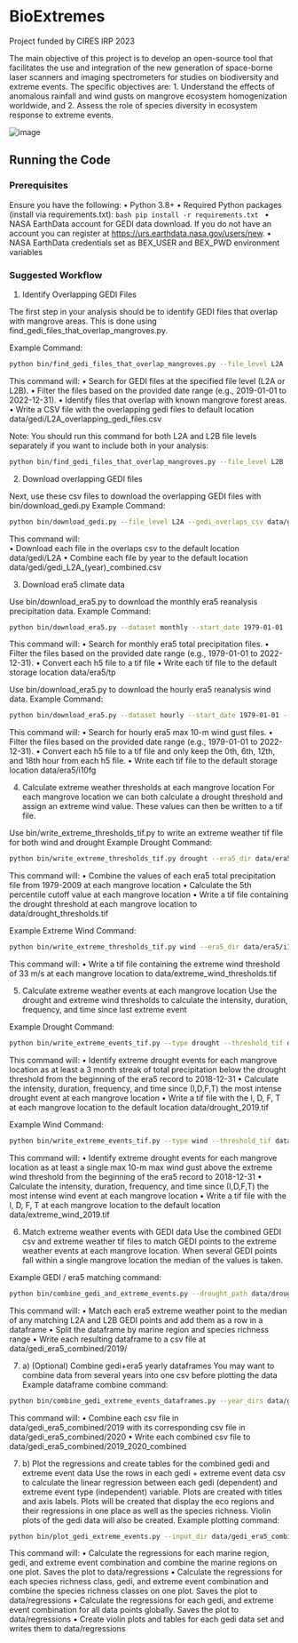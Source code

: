 # BioExtremes
Project funded by CIRES IRP 2023

The main objective of this project is to develop an open-source tool that facilitates the use and integration of the 
new generation of space-borne laser scanners and imaging spectrometers for studies on biodiversity and extreme events. 
The specific objectives are: 1. Understand the effects of anomalous rainfall and wind gusts on mangrove ecosystem 
homogenization worldwide, and 2. Assess the role of species diversity in ecosystem response to extreme events.

![image](https://github.com/earthlab/BioExtremes/assets/67020853/773b417a-e15d-454a-b20a-948994084da9)

## Running the Code

### Prerequisites

Ensure you have the following:
	•	Python 3.8+
	•	Required Python packages (install via requirements.txt):
    ```bash
    pip install -r requirements.txt
    ```
	•	NASA EarthData account for GEDI data download. If you do not have an account you can register at
	    https://urs.earthdata.nasa.gov/users/new. 
	•	NASA EarthData credentials set as BEX_USER and BEX_PWD environment variables

### Suggested Workflow

1. Identify Overlapping GEDI Files

The first step in your analysis should be to identify GEDI files that overlap with mangrove areas. This is done using find_gedi_files_that_overlap_mangroves.py.

Example Command:
```bash
python bin/find_gedi_files_that_overlap_mangroves.py --file_level L2A --start_date 2019-01-01 --end_date 2022-12-31
```

This command will:
	•	Search for GEDI files at the specified file level (L2A or L2B).
	•	Filter the files based on the provided date range (e.g., 2019-01-01 to 2022-12-31).
	•	Identify files that overlap with known mangrove forest areas.
    •	Write a CSV file with the overlapping gedi files to default location data/gedi/L2A_overlapping_gedi_files.csv

Note: You should run this command for both L2A and L2B file levels separately if you want to include both in your analysis:
```bash
python bin/find_gedi_files_that_overlap_mangroves.py --file_level L2B --start_date 2019-01-01 --end_date 2022-12-31
```

2. Download overlapping GEDI files

Next, use these csv files to download the overlapping GEDI files with bin/download_gedi.py
Example Command:
```bash
python bin/download_gedi.py --file_level L2A --gedi_overlaps_csv data/gedi_L2A_overlapping_gedi_files.csv
```

This command will:  
	•	Download each file in the overlaps csv to the default location data/gedi/L2A
	•   Combine each file by year to the default location data/gedi/gedi_L2A_(year)_combined.csv

3. Download era5 climate data

Use bin/download_era5.py to download the monthly era5 reanalysis precipitation data.
Example Command:
```bash
python bin/download_era5.py --dataset monthly --start_date 1979-01-01 --end_date 2022-12-31
```
This command will:
	•	Search for monthly era5 total precipitation files.
	•	Filter the files based on the provided date range (e.g., 1979-01-01 to 2022-12-31).
	•	Convert each h5 file to a tif file
    •	Write each tif file to the default storage location data/era5/tp 

Use bin/download_era5.py to download the hourly era5 reanalysis wind data.
Example Command:
```bash
python bin/download_era5.py --dataset hourly --start_date 1979-01-01 --end_date 2022-12-31 --hour_filter 0,6,12,18
```

This command will:
	•	Search for hourly era5 max 10-m wind gust files.
	•	Filter the files based on the provided date range (e.g., 1979-01-01 to 2022-12-31).
	•	Convert each h5 file to a tif file and only keep the 0th, 6th, 12th, and 18th hour from each h5 file.
    •	Write each tif file to the default storage location data/era5/i10fg


4. Calculate extreme weather thresholds at each mangrove location
For each mangrove location we can both calculate a drought threshold and assign an extreme wind value. These values can 
then be written to a tif file. 

Use bin/write_extreme_thresholds_tif.py to write an extreme weather tif file for both wind and drought
Example Drought Command:
```bash
python bin/write_extreme_thresholds_tif.py drought --era5_dir data/era5/tp
```

This command will:
	•	Combine the values of each era5 total precipitation file from 1979-2009 at each mangrove location
	•	Calculate the 5th percentile cutoff value at each mangrove location
	•	Write a tif file containing the drought threshold at each mangrove location to data/drought_thresholds.tif


Example Extreme Wind Command:
```bash
python bin/write_extreme_thresholds_tif.py wind --era5_dir data/era5/i10fg --threhsold 33
```
This command will:
	•	Write a tif file containing the extreme wind threshold of 33 m/s at each mangrove location to data/extreme_wind_thresholds.tif


5. Calculate extreme weather events at each mangrove location
Use the drought and extreme wind thresholds to calculate the intensity, duration, frequency, and time since last extreme event

Example Drought Command:
```bash
python bin/write_extreme_events_tif.py --type drought --threshold_tif data/drought_thresholds.tif --era5_dir data/era5/tp --end_year 2018 --window 3
```
This command will:
    •	Identify extreme drought events for each mangrove location as at least a 3 month streak of total precipitation
below the drought threshold from the beginning of the era5 record to 2018-12-31 
	•	Calculate the intensity, duration, frequency, and time since (I,D,F,T) the most intense drought event at each mangrove location
  	•	Write a tif file with the I, D, F, T at each mangrove location to the default location data/drought_2019.tif 

Example Wind Command:
```bash
python bin/write_extreme_events_tif.py --type wind --threshold_tif data/extreme_wind_thresholds.tif --era5_dir data/era5/i10fg --end_year 2018
```
This command will:
    •	Identify extreme drought events for each mangrove location as at least a single max 10-m max wind gust above the extreme wind threshold
from the beginning of the era5 record to 2018-12-31
	•	Calculate the intensity, duration, frequency, and time since (I,D,F,T) the most intense wind event at each mangrove location
  	•	Write a tif file with the I, D, F, T at each mangrove location to the default location data/extreme_wind_2019.tif 

6. Match extreme weather events with GEDI data
Use the  combined GEDI csv and extreme weather tif files to match GEDI points to the extreme weather events at each 
mangrove location. When several GEDI points fall within a single mangrove location the median of the values is taken.

Example GEDI / era5 matching command:
```bash
python bin/combine_gedi_and_extreme_events.py --drought_path data/drought_2019.tif --wind_path data/extreme_wind_2019.tif --gedi_csvs data/gedi/gedi_l2a_2019_combined.csv data/gedi/gedi_l2b_2019_combined.csv --output_dir data/gedi_era5_combined/2019 
```
This command will:
    •	Match each era5 extreme weather point to the median of any matching L2A and L2B GEDI points and add them as a row in a dataframe
	•	Split the dataframe by marine region and species richness range 
	•	Write each resulting dataframe to a csv file at data/gedi_era5_combined/2019/

7. a) (Optional) Combine gedi+era5 yearly dataframes
You may want to combine data from several years into one csv before plotting the data
Example dataframe combine command:
```bash
python bin/combine_gedi_extreme_events_dataframes.py --year_dirs data/gedi_era5_combined/2019 data/gedi_era5_combined/2020 --output_dir data/gedi_era5_combined/2019_2020_combined 
```
This command will:
	•	Combine each csv file in data/gedi_era5_combined/2019 with its corresponding csv file in data/gedi_era5_combined/2020
	•	Write each combined csv file to data/gedi_era5_combined/2019_2020_combined

7. b) Plot the regressions and create tables for the combined gedi and extreme event data
Use the rows in each gedi + extreme event data csv to calculate the linear regression between each gedi (dependent) and
extreme event type (independent) variable. Plots are created with titles and axis labels. Plots will be created that display 
the eco regions and their regressions in one place as well as the species richness. Violin plots of the gedi data will also be created.
Example plotting command:
```bash
python bin/plot_gedi_extreme_events.py --input_dir data/gedi_era5_combined/2019_2020_combined --output_dir data/regressions
```
This command will:
	•	Calculate the regressions for each marine region, gedi, and extreme event combination and combine the marine regions on one plot. Saves the plot to data/regressions
    •	Calculate the regressions for each species richness class, gedi, and extreme event combination and combine the species richness classes on one plot. Saves the plot to data/regressions
	•   Calculate the regressions for each gedi, and extreme event combination for all data points globally. Saves the plot to data/regressions
    •   Create violin plots and tables for each gedi data set and writes them to data/regressions